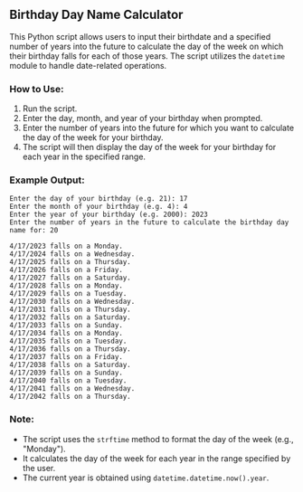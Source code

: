 ## Birthday Day Name Calculator

This Python script allows users to input their birthdate and a specified number of years into the future to calculate the day of the week on which their birthday falls for each of those years. The script utilizes the `datetime` module to handle date-related operations.

### How to Use:

1. Run the script.
2. Enter the day, month, and year of your birthday when prompted.
3. Enter the number of years into the future for which you want to calculate the day of the week for your birthday.
4. The script will then display the day of the week for your birthday for each year in the specified range.

### Example Output:

```plaintext
Enter the day of your birthday (e.g. 21): 17
Enter the month of your birthday (e.g. 4): 4
Enter the year of your birthday (e.g. 2000): 2023
Enter the number of years in the future to calculate the birthday day name for: 20

4/17/2023 falls on a Monday.
4/17/2024 falls on a Wednesday.
4/17/2025 falls on a Thursday.
4/17/2026 falls on a Friday.
4/17/2027 falls on a Saturday.
4/17/2028 falls on a Monday.
4/17/2029 falls on a Tuesday.
4/17/2030 falls on a Wednesday.
4/17/2031 falls on a Thursday.
4/17/2032 falls on a Saturday.
4/17/2033 falls on a Sunday.
4/17/2034 falls on a Monday.
4/17/2035 falls on a Tuesday.
4/17/2036 falls on a Thursday.
4/17/2037 falls on a Friday.
4/17/2038 falls on a Saturday.
4/17/2039 falls on a Sunday.
4/17/2040 falls on a Tuesday.
4/17/2041 falls on a Wednesday.
4/17/2042 falls on a Thursday.
```

### Note:

- The script uses the `strftime` method to format the day of the week (e.g., "Monday").
- It calculates the day of the week for each year in the range specified by the user.
- The current year is obtained using `datetime.datetime.now().year`.
